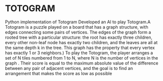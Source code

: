 # TOTOGRAM
Python implementation of Totogram
Developed an AI to play Totogram.A Totogram is a puzzle played on a board that has a graph structure, 
with edges connecting some pairs of vertices. The edges of the graph form a rooted tree with a particular structure: 
the root has exactly three children, every other non-leaf node has exactly two children, and the leaves are all at the same depth k
in the tree. This graph has the property that every vertex has exactly 1 or 3 neighbors.) To play the Totogram, 
the player arranges a set of N tiles numbered from 1 to N, where N is the number of vertices in the graph . 
Their score is equal to the maximum absolute value of the difference between any pair of adjacent vertices, 
and the goal is to find an arrangement that makes the score as low as possible
